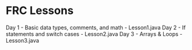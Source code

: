 # FRC Lessons
Day 1 - Basic data types, comments, and math - Lesson1.java
Day 2 - If statements and switch cases - Lesson2.java
Day 3 - Arrays & Loops - Lesson3.java